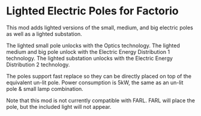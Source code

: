 # Lighted Electric Poles for Factorio

This mod adds lighted versions of the small, medium, and big electric poles as well as a lighted substation.

The lighted small pole unlocks with the Optics technology.
The lighted medium and big pole unlock with the Electric Energy Distribution 1 technology.
The lighted substation unlocks with the Electric Energy Distribution 2 technology.

The poles support fast replace so they can be directly placed on top of the equivalent un-lit pole. Power consumption is 5kW, the same as an un-lit pole & small lamp combination.

Note that this mod is not currently compatible with FARL. FARL will place the pole, but the included light will not appear.